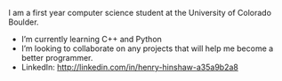 I am a first year computer science student at the University of Colorado Boulder. 
- I’m currently learning C++ and Python
- I’m looking to collaborate on any projects that will help me become a better programmer.
- LinkedIn: http://linkedin.com/in/henry-hinshaw-a35a9b2a8 
<!---
henryhinshaw/henryhinshaw is a ✨ special ✨ repository because its `README.md` (this file) appears on your GitHub profile.
You can click the Preview link to take a look at your changes.
--->
